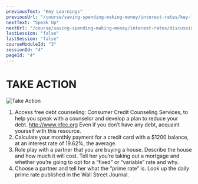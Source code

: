 ```yaml
---
previousText: "Key Learnings"
previousUrl: "/course/saving-spending-making-money/interest-rates/key-learnings"
nextText: "Speak Up"
nextUrl: "/course/saving-spending-making-money/interest-rates/discussion"
lastLession: "false"
lastSession: "false"
courseModuleId: "3"
sessionId: "4"
pageId: "4"
---
```



# TAKE ACTION
![Take Action](/assets/img/take-action.jpg)

1. Access free debt counseling: Consumer Credit Counseling Services, to help  you speak with a counselor and develop a plan to reduce your debt. http://www.nfcc.org  Even if you don’t have any debt, acquaint yourself with this resource.
2. Calculate your monthly payment for a credit card with a $1200 balance, at an interest rate of 19.62%, the average. 
3. Role play with a partner that you are buying a house. Describe the house and how much it will cost. Tell her you’re taking out a mortgage and whether you’re going to opt for a “fixed” or “variable” rate and why. 
4. Choose a partner and tell her what the “prime rate” is. Look up the daily prime rate published in the Wall Street Journal.